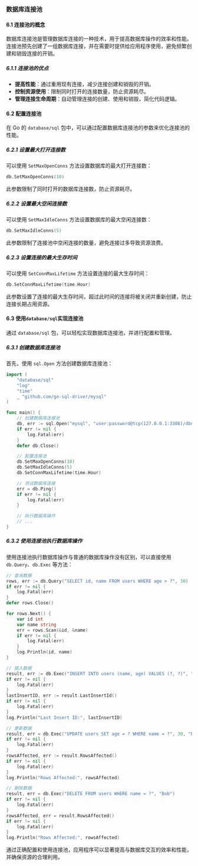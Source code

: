 ### 数据库连接池

#### 6.1 连接池的概念

数据库连接池是管理数据库连接的一种技术，用于提高数据库操作的效率和性能。连接池预先创建了一组数据库连接，并在需要时提供给应用程序使用，避免频繁创建和销毁连接的开销。

##### 6.1.1 连接池的优点
- **提高性能**：通过重用现有连接，减少连接创建和销毁的开销。
- **控制资源使用**：限制同时打开的连接数量，防止资源耗尽。
- **管理连接生命周期**：自动管理连接的创建、使用和销毁，简化代码逻辑。

#### 6.2 配置连接池

在 Go 的 `database/sql` 包中，可以通过配置数据库连接池的参数来优化连接池的性能。

##### 6.2.1 设置最大打开连接数
可以使用 `SetMaxOpenConns` 方法设置数据库的最大打开连接数：
```go
db.SetMaxOpenConns(10)
```
此参数限制了同时打开的数据库连接数，防止资源耗尽。

##### 6.2.2 设置最大空闲连接数
可以使用 `SetMaxIdleConns` 方法设置数据库的最大空闲连接数：
```go
db.SetMaxIdleConns(5)
```
此参数限制了连接池中空闲连接的数量，避免连接过多导致资源浪费。

##### 6.2.3 设置连接的最大生存时间
可以使用 `SetConnMaxLifetime` 方法设置连接的最大生存时间：
```go
db.SetConnMaxLifetime(time.Hour)
```
此参数设置了连接的最大生存时间，超过此时间的连接将被关闭并重新创建，防止连接长期占用资源。

#### 6.3 使用`database/sql`实现连接池

通过 `database/sql` 包，可以轻松实现数据库连接池，并进行配置和管理。

##### 6.3.1 创建数据库连接池
首先，使用 `sql.Open` 方法创建数据库连接池：
```go
import (
    "database/sql"
    "log"
    "time"
    _ "github.com/go-sql-driver/mysql"
)

func main() {
    // 创建数据库连接池
    db, err := sql.Open("mysql", "user:password@tcp(127.0.0.1:3306)/dbname")
    if err != nil {
        log.Fatal(err)
    }
    defer db.Close()

    // 配置连接池
    db.SetMaxOpenConns(10)
    db.SetMaxIdleConns(5)
    db.SetConnMaxLifetime(time.Hour)

    // 测试数据库连接
    err = db.Ping()
    if err != nil {
        log.Fatal(err)
    }

    // 执行数据库操作
    // ...
}
```

##### 6.3.2 使用连接池执行数据库操作
使用连接池执行数据库操作与普通的数据库操作没有区别，可以直接使用 `db.Query`、`db.Exec` 等方法：
```go
// 查询数据
rows, err := db.Query("SELECT id, name FROM users WHERE age > ?", 30)
if err != nil {
    log.Fatal(err)
}
defer rows.Close()

for rows.Next() {
    var id int
    var name string
    err = rows.Scan(&id, &name)
    if err != nil {
        log.Fatal(err)
    }
    log.Println(id, name)
}

// 插入数据
result, err := db.Exec("INSERT INTO users (name, age) VALUES (?, ?)", "Bob", 29)
if err != nil {
    log.Fatal(err)
}
lastInsertID, err := result.LastInsertId()
if err != nil {
    log.Fatal(err)
}
log.Println("Last Insert ID:", lastInsertID)

// 更新数据
result, err = db.Exec("UPDATE users SET age = ? WHERE name = ?", 30, "Bob")
if err != nil {
    log.Fatal(err)
}
rowsAffected, err := result.RowsAffected()
if err != nil {
    log.Fatal(err)
}
log.Println("Rows Affected:", rowsAffected)

// 删除数据
result, err = db.Exec("DELETE FROM users WHERE name = ?", "Bob")
if err != nil {
    log.Fatal(err)
}
rowsAffected, err = result.RowsAffected()
if err != nil {
    log.Fatal(err)
}
log.Println("Rows Affected:", rowsAffected)
```

通过正确配置和使用连接池，应用程序可以显著提高与数据库交互的效率和性能，并确保资源的合理利用。